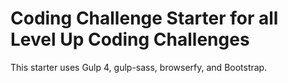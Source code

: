 # Coding Challenge Starter for all Level Up Coding Challenges
This starter uses Gulp 4, gulp-sass, browserfy, and Bootstrap. 
